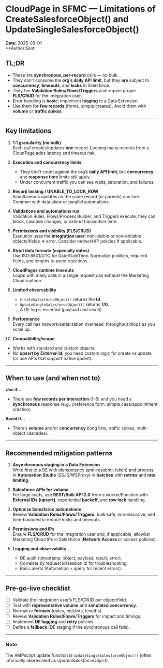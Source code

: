 # CloudPage in SFMC — Limitations of CreateSalesforceObject() and UpdateSingleSalesforceObject()

**Date:** 2025-09-01  
**Author:Santi

## TL;DR
- These are **synchronous, per-record** calls — no bulk.  
- They don’t consume the **org’s daily API limit**, but they **are** subject to **concurrency**, **timeouts**, and **locks** in Salesforce.  
- They fire **Validation Rules/Flows/Triggers** and require proper **FLS/CRUD** for the integration user.  
- Error handling is **basic**; implement **logging** to a Data Extension.  
- Use them for **few records** (forms, simple creates). Avoid them with **volume** or **traffic spikes**.

---

## Key limitations
1. **1:1 granularity (no bulk)**  
   Each call creates/updates **one** record. Looping many records from a CloudPage adds latency and timeout risk.

2. **Execution and concurrency limits**  
   - They don’t count against the org’s **daily API limit**, but **concurrency** and **response time** limits still apply.  
   - Under concurrent traffic you can see waits, saturation, and failures.

3. **Record locking / UNABLE_TO_LOCK_ROW**  
   Simultaneous updates on the same record (or parents) can lock. Common with data skew or parallel automations.

4. **Validations and automations run**  
   Validation Rules, Flows/Process Builder, and Triggers execute; they can block, cascade changes, or extend transaction time.

5. **Permissions and visibility (FLS/CRUD)**  
   Execution uses the **integration user**; non-visible or non-editable objects/fields ⇒ error. Consider network/IP policies if applicable.

6. **Strict data formats (especially dates)**  
   Use ISO‑8601/UTC for Date/DateTime. Normalize picklists, required fields, and lengths to avoid rejections.

7. **CloudPages runtime timeouts**  
   Loops with many calls in a single request can exhaust the Marketing Cloud runtime.

8. **Limited observability**  
   - `CreateSalesforceObject()` returns the **Id**.  
   - `UpdateSingleSalesforceObject()` returns **1/0**.  
   A DE log is essential (payload and result).

9. **Performance**  
   Every call has network/serialization overhead; throughput drops as you scale up.

10. **Compatibility/scope**  
   - Works with standard and custom objects.  
   - No **upsert by External Id**; you need custom logic for create vs update (or use APIs that support native upsert).

---

## When to use (and when not to)
**Use if…**  
- There are **few records per interaction** (1–5) and you need a **synchronous** response (e.g., preference form, simple case/appointment creation).

**Avoid if…**  
- There’s **volume** and/or **concurrency** (long lists, traffic spikes, multi-object cascades).

---

## Recommended mitigation patterns
1. **Asynchronous staging in a Data Extension**  
   Write first to a DE with idempotency (anti-resubmit token) and process in **Automation Studio** (SSJS/WSProxy) in **batches** with **retries** and **rate limiting**.

2. **Salesforce APIs for volume**  
   For large loads, use **REST/Bulk API 2.0** from a worker/Function with **External IDs (upsert)**, exponential **backoff**, and **row lock** handling.

3. **Optimize Salesforce automations**  
   Review **Validation Rules/Flows/Triggers**: bulk‑safe, non‑recursive, and time‑bounded to reduce locks and timeouts.

4. **Permissions and IPs**  
   Ensure **FLS/CRUD** for the integration user and, if applicable, allowlist Marketing Cloud IPs in Salesforce (**Network Access** or access policies).

5. **Logging and observability**  
   - DE audit (timestamp, object, payload, result, error).  
   - Correlate by request id/session id for troubleshooting.  
   - Basic alerts (Automation + query for recent errors).

---

## Pre‑go‑live checklist
- [ ] Validate the integration user’s FLS/CRUD per object/field.  
- [ ] Test with **representative volume** and **simulated concurrency**.  
- [ ] Normalize **formats** (dates, picklists, lengths).  
- [ ] Review **Validation Rules/Flows/Triggers** for impact and timings.  
- [ ] Implement **DE logging** and **retry** policies.  
- [ ] Define a **fallback** (DE staging if the synchronous call fails).

---

### Note
The AMPscript update function is `UpdateSingleSalesforceObject()` (often informally abbreviated as *UpdateSalesforceObject*).

